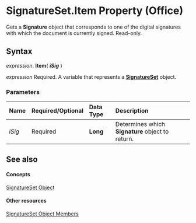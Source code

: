 
# SignatureSet.Item Property (Office)

Gets a  **Signature** object that corresponds to one of the digital signatures with which the document is currently signed. Read-only.


## Syntax

 _expression_. **Item**( **_iSig_** )

 _expression_ Required. A variable that represents a **[SignatureSet](574cba16-c632-ab66-f014-58172ff1c091.md)** object.


### Parameters



|**Name**|**Required/Optional**|**Data Type**|**Description**|
|:-----|:-----|:-----|:-----|
| _iSig_|Required|**Long**|Determines which  **Signature** object to return.|

## See also


#### Concepts


[SignatureSet Object](574cba16-c632-ab66-f014-58172ff1c091.md)
#### Other resources


[SignatureSet Object Members](abe810a3-ffe4-ee26-8df7-d68cfbf3bf1e.md)
